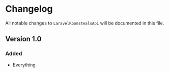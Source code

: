 # Changelog

All notable changes to `LaravelRoomstealsApi` will be documented in this file.

## Version 1.0

### Added

- Everything
